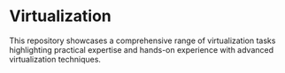 # Virtualization
This repository showcases a comprehensive range of virtualization tasks highlighting practical expertise and hands-on experience with advanced virtualization techniques.
